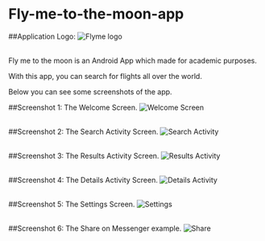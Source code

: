 # Fly-me-to-the-moon-app

##Application Logo:
![Flyme logo](app/src/main/res/drawable/flyme_logo.png) <br/><br/>


Fly me to the moon is an Android App which made for academic purposes.

With this app, you can search for flights all over the world. 

Below you can see some screenshots of the app.

##Screenshot 1: The Welcome Screen.
![Welcome Screen](WelcomeScreen.png) <br/><br/>

##Screenshot 2: The Search Activity Screen.
![Search Activity](SearchFlights.png)<br/><br/>

##Screenshot 3: The Results Activity Screen.
![Results Activity](Results.png)<br/><br/>

##Screenshot 4: The Details Activity Screen.
![Details Activity](Details.png)<br/><br/>

##Screenshot 5: The Settings Screen.
![Settings](Settings.png)<br/><br/>

##Screenshot 6: The Share on Messenger example.
![Share](Share.png)<br/><br/>

      

